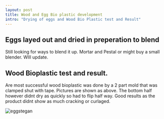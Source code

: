 ```yaml
---
layout: post
title: Wood and Egg Bio plastic development
intro: "Drying of eggs and Wood Bio Plastic test and Result"
---
```

## Eggs layed out and dried in preperation to blend
Still looking for ways to blend it up. Mortar and Pestal or might buy a small blender. WIll update.
## Wood Bioplastic test and result. 
Are most successful wood bioplastic was done by a 2 part mold that was clamped shut with tape. Pictures are shown as above. The bottom half however didnt dry as quickly so had to flip half way. Good results as the product didnt show as much cracking or curlaged.

![eggstegan](img/CAUTIONEGGS.jpg)

